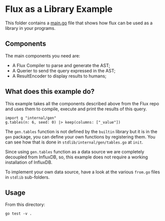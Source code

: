 # Flux as a Library Example

This folder contains a [main.go](main.go) file that shows how flux can be used as a library in your programs.

## Components

The main components you need are:

- A Flux Compiler to parse and generate the AST;
- A Querier to send the query expressed in the AST;
- A ResultEncoder to display results to humans;

## What does this example do?

This example takes all the components described above from the Flux repo and uses them to
compile, execute and print the results of this query.

```flux
import g "internal/gen"
g.tables(n: 6, seed: 0) |> keep(columns: ["_value"])
```

The `gen.tables` function is not defined by the `builtin` library but it is in the `gen` package,
you can define your own functions by registering them. You can see how that is done in `stdlib/internal/gen/tables.go` at `init`.

Since using `gen.tables` function as a data source we are completely decoupled from InfluxDB, so, this example
does not require a working installation of InfluxDB.

To implement your own data source, have a look at the various `from.go` files in `stdlib` sub-folders.

## Usage

From this directory:

```
go test -v .
```
